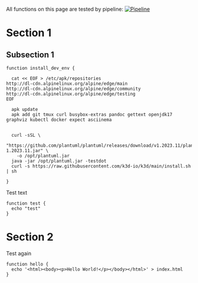 All functions on this page are tested by pipeline: [![Pipeline](https://github.com/laughingbiscuit/seandavis.sh/actions/workflows/pipeline.yml/badge.svg)](https://github.com/laughingbiscuit/seandavis.sh/actions/workflows/pipeline.yml)

# Section 1

## Subsection 1

```
function install_dev_env {

  cat << EOF > /etc/apk/repositories
http://dl-cdn.alpinelinux.org/alpine/edge/main
http://dl-cdn.alpinelinux.org/alpine/edge/community
http://dl-cdn.alpinelinux.org/alpine/edge/testing
EOF

  apk update
  apk add git tmux curl busybox-extras pandoc gettext openjdk17 graphviz kubectl docker expect asciinema


  curl -sSL \
    "https://github.com/plantuml/plantuml/releases/download/v1.2023.11/plantuml-1.2023.11.jar" \
    -o /opt/plantuml.jar
  java -jar /opt/plantuml.jar -testdot
  curl -s https://raw.githubusercontent.com/k3d-io/k3d/main/install.sh | sh

}
```

Test text

```
function test {
  echo "test"
}
```

# Section 2

Test again

```
function hello {
  echo '<html><body><p>Hello World!</p></body></html>' > index.html
}
```
